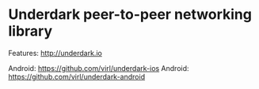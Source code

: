 # Underdark peer-to-peer networking library

Features: http://underdark.io

Android: https://github.com/virl/underdark-ios
Android: https://github.com/virl/underdark-android
